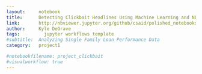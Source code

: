 ```yaml
---
layout:     notebook
title:      Detecting Clickbait Headlines Using Machine Learning and NLP
link:       http://nbviewer.jupyter.org/github/csaid/polished_notebooks/blob/master/notebook_polished.ipynb
author:     Kyle DeGrave
tags: 		  jupyter workflows template
#subtitle:  Analyzing Single Family Loan Performance Data
category:   project1

#notebookfilename: project_clickbait
#visualworkflow: true
---
```

